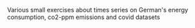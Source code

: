 Various small exercises about times series on German's energy consumption, co2-ppm emissions and covid datasets
